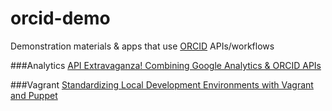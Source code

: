 # orcid-demo
Demonstration materials & apps that use [ORCID](http://orcid.org) APIs/workflows

###Analytics
[API Extravaganza! Combining Google Analytics & ORCID APIs](/analytics)

###Vagrant
[Standardizing Local Development Environments with Vagrant and Puppet](/vagrant-puppet)
